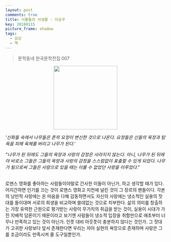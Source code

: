 ```yaml
---
layout: post
comments: true
title: 식물들의 사생활 - 이승우
key: 20180115
picture_frame: shadow
tags:
  - 감상
  - 책
---
```


> 문학동네 한국문학전집 007

<p style="text-align:center"><img src="https://raw.githubusercontent.com/q0115643/my_blog/master/images/private-life-of-plants-lee-1.png" width="200" height="200" /></p>

*'신화들 속에서 나무들은 흔히 요정이 변신한 것으로 나온다. 요정들은 신들의 욕정과 탐욕을 피해 육체를 버리고 나무가 된다.'*

*"나무가 된 뒤에도 그들의 욕망과 사랑의 감정은 사라지지 않는다. 아니, 나무가 된 뒤에야 비로소 그들은 그들의 욕망과 사랑의 감정을 스스럼없이 표출할 수 있게 되었다.
나무가 됨으로써 그들은 사람으로 있을 때는 이룰 수 없었던 사랑을 이루었다."*

<!--more-->
<br>
로맨스 영화를 좋아하는 사람들이야말로 간사한 이들이 아닌가, 하고 생각할 때가 있다.
어지간하면 인기를 끄는 것이 로맨스 영화고 지천에 널린 것이 그 장르의 팬들이다.
각본의 낭만적 사랑에는 온 마음을 다해 감동하면서도 자신의 사랑에는 냉소적인 실용의 잣대를 들이대며 서로의 희생을 비교하며 쓸데없는 것으로 치부한다.
삶의 의미를 창출하는 가장 유력한 근원으로 평가받는 사랑이 무가치의 취급을 받는 것이, 실용이 시대가 가진 지배적 담론이기 때문이라고 보기엔
사람들이 냉소적 입장을 취함만으로 애초부터 너무나 만족하고 있는 것이 아닌가.
인풋 대비 아웃풋이 충분하지 않다는 것인가. 그 잣대가 고귀한 사랑보다 앞서 존재한다면 우리는 자아 실현의 욕망으로 존재하며 사랑은 그를 조금이라도 만족시켜 줄 도구일뿐인가.
<br>